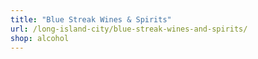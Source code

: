 ```yaml
---
title: "Blue Streak Wines & Spirits"
url: /long-island-city/blue-streak-wines-and-spirits/
shop: alcohol
---
```

